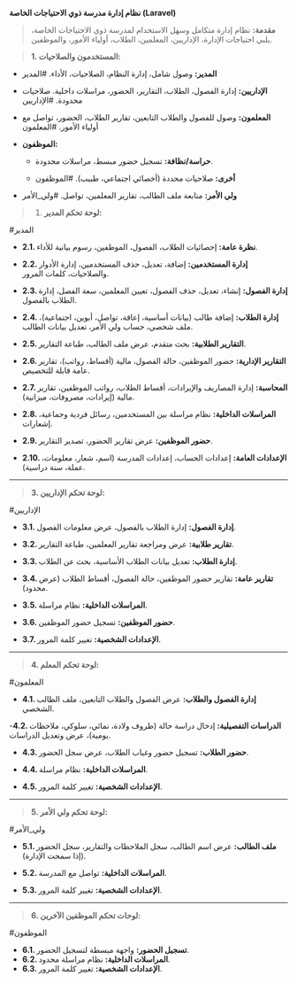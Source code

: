 

**نظام إدارة مدرسة ذوي الاحتياجات الخاصة (Laravel)**
> **مقدمة:** نظام إدارة متكامل وسهل الاستخدام لمدرسة ذوي الاحتياجات الخاصة، يلبي احتياجات الإدارة، الإداريين، المعلمين، الطلاب، أولياء الأمور، والموظفين.

> **1. المستخدمون والصلاحيات:**
- **المدير:** وصول شامل، إدارة النظام، الصلاحيات، الأداء. #المدير 
- **الإداريين:** إدارة الفصول، الطلاب، التقارير، الحضور، مراسلات داخلية. صلاحيات محدودة. #الإداريين
- **المعلمون:** وصول للفصول والطلاب التابعين، تقارير الطلاب، الحضور، تواصل مع أولياء الأمور. #المعلمون
- **الموظفون:**
    
    - **حراسة/نظافة:** تسجيل حضور مبسط، مراسلات محدودة.
        
    - **أخرى:** صلاحيات محددة (أخصائي اجتماعي، طبيب).
     #الموظفون
- **ولي الأمر:** متابعة ملف الطالب، تقارير المعلمين، تواصل. #ولي_الأمر

>1. **لوحة تحكم المدير:**
 
 #المدير 
- **2.1. نظرة عامة:** إحصائيات الطلاب، الفصول، الموظفين، رسوم بيانية للأداء.
    
- **2.2. إدارة المستخدمين:** إضافة، تعديل، حذف المستخدمين، إدارة الأدوار والصلاحيات، كلمات المرور.
    
- **2.3. إدارة الفصول:** إنشاء، تعديل، حذف الفصول، تعيين المعلمين، سعة الفصل، إدارة الطلاب بالفصول.
    
- **2.4. إدارة الطلاب:** إضافة طالب (بيانات أساسية، إعاقة، تواصل، أبوين، اجتماعية)، ملف شخصي، حساب ولي الأمر، تعديل بيانات الطالب.
    
- **2.5. التقارير الطلابية:** بحث متقدم، عرض ملف الطالب، طباعة التقارير.
    
- **2.6. التقارير الإدارية:** حضور الموظفين، حالة الفصول، مالية (أقساط، رواتب)، تقارير عامة قابلة للتخصيص.
    
- **2.7. المحاسبة:** إدارة المصاريف والإيرادات، أقساط الطلاب، رواتب الموظفين، تقارير مالية (إيرادات، مصروفات، ميزانية).
    
- **2.8. المراسلات الداخلية:** نظام مراسلة بين المستخدمين، رسائل فردية وجماعية، إشعارات.
    
- **2.9. حضور الموظفين:** عرض تقارير الحضور، تصدير التقارير.
    
- **2.10. الإعدادات العامة:** إعدادات الحساب، إعدادات المدرسة (اسم، شعار، معلومات، عملة، سنة دراسية).
    
---

>**3. لوحة تحكم الإداريين:**

   #الإداريين 
- **3.1. إدارة الفصول:** إدارة الطلاب بالفصول، عرض معلومات الفصول.
    
- **3.2. تقارير طلابية:** عرض ومراجعة تقارير المعلمين، طباعة التقارير.
    
- **3.3. إدارة الطلاب:** تعديل بيانات الطلاب الأساسية، بحث عن الطلاب.
    
- **3.4. تقارير عامة:** تقارير حضور الموظفين، حالة الفصول، أقساط الطلاب (عرض محدود).
    
- **3.5. المراسلات الداخلية:** نظام مراسلة.
    
- **3.6. حضور الموظفين:** تسجيل حضور الموظفين.
    
- **3.7. الإعدادات الشخصية:** تغيير كلمة المرور.
    
---

>**4. لوحة تحكم المعلم:**

#المعلمون 
- **4.1. إدارة الفصول والطلاب:** عرض الفصول والطلاب التابعين، ملف الطالب الشخصي.
    
-**4.2. الدراسات التفصيلية:** إدخال دراسة حالة (ظروف ولادة، نمائي، سلوكي، ملاحظات يومية)، عرض وتعديل الدراسات.
    
- **4.3. حضور الطلاب:** تسجيل حضور وغياب الطلاب، عرض سجل الحضور.
    
- **4.4. المراسلات الداخلية:** نظام مراسلة.
    
- **4.5. الإعدادات الشخصية:** تغيير كلمة المرور.
    
---

>**5. لوحة تحكم ولي الأمر:**

#ولي_الأمر 
- **5.1. ملف الطالب:** عرض اسم الطالب، سجل الملاحظات والتقارير، سجل الحضور (إذا سمحت الإدارة).
    
- **5.2. المراسلات الداخلية:** تواصل مع المدرسة.
    
- **5.3. الإعدادات الشخصية:** تغيير كلمة المرور.
    
---

>**6. لوحات تحكم الموظفين الآخرين:**

#الموظفون 
- **6.1. تسجيل الحضور:** واجهة مبسطة لتسجيل الحضور.
- **6.2. المراسلات الداخلية:** نظام مراسلة محدود.
- **6.3. الإعدادات الشخصية:** تغيير كلمة المرور.
